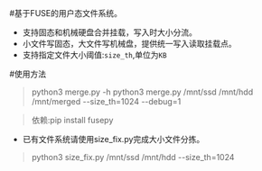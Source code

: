 #基于FUSE的用户态文件系统。
- 支持固态和机械硬盘合并挂载，写入时大小分流。
- 小文件写固态，大文件写机械盘，提供统一写入读取挂载点。
- 支持指定文件大小阈值:`size_th`,单位为`KB`

#使用方法
> python3 merge.py -h
> python3 merge.py /mnt/ssd /mnt/hdd /mnt/merged --size_th=1024 --debug=1

> 依赖:pip install fusepy

- 已有文件系统请使用size_fix.py完成大小文件分拣。
> python3 size_fix.py /mnt/ssd /mnt/hdd --size_th=1024

